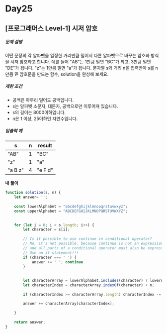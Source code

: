 # Day25



## [프로그래머스 Level-1] 시저 암호





##### 문제 설명

어떤 문장의 각 알파벳을 일정한 거리만큼 밀어서 다른 알파벳으로 바꾸는 암호화 방식을 시저 암호라고 합니다. 예를 들어 "AB"는 1만큼 밀면 "BC"가 되고, 3만큼 밀면 "DE"가 됩니다. "z"는 1만큼 밀면 "a"가 됩니다. 문자열 s와 거리 n을 입력받아 s를 n만큼 민 암호문을 만드는 함수, solution을 완성해 보세요.



##### 제한 조건

- 공백은 아무리 밀어도 공백입니다.
- s는 알파벳 소문자, 대문자, 공백으로만 이루어져 있습니다.
- s의 길이는 8000이하입니다.
- n은 1 이상, 25이하인 자연수입니다.



##### 입출력 예

| s       | n    | result  |
| ------- | ---- | ------- |
| "AB"    | 1    | "BC"    |
| "z"     | 1    | "a"     |
| "a B z" | 4    | "e F d" |

**내 풀이**

```js
function solution(s, n) {
    let answer= '';
    
    const lowerAlphabet = "abcdefghijklmnopqrstuvwxyz";
    const upperAlphabet = "ABCDEFGHIJKLMNOPQRSTUVWXYZ";
    
    
    for (let i = 0; i < s.length; i++) {
        let character = s[i];
        
        // Is it possible to use continue in conditional operator?
        // No, it's not possible, because continue is not an expression, 
        // and all parts of a conditional operator must also be expressions. 
        // Use an if statement!!!
        if (character === ' ') { 
            answer += ' '; continue
        }
        
        
        let characterArray = lowerAlphabet.includes(character) ? lowerAlphabet : upperAlphabet;
        let characterIndex = characterArray.indexOf(character) + n;
        
        if (characterIndex >= characterArray.length) characterIndex -= characterArray.length;
        
        answer += characterArray[characterIndex];
        
    }
    
    return answer;
}
```

